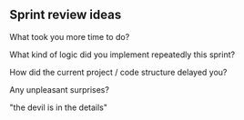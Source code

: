 ## Sprint review ideas

What took you more time to do?

What kind of logic did you implement repeatedly this sprint?

How did the current project / code structure delayed you?

Any unpleasant surprises?

"the devil is in the details"
